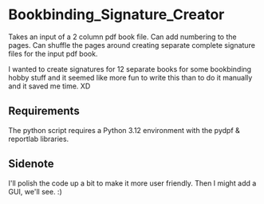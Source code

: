 # Bookbinding_Signature_Creator
Takes an input of a 2 column pdf book file. Can add numbering to the pages. Can shuffle the pages around creating separate complete signature files for the input pdf book.

I wanted to create signatures for 12 separate books for some bookbinding hobby stuff and it seemed like more fun to write this than to do it manually and it saved me time. XD

## Requirements
The python script requires a Python 3.12 environment with the pydpf & reportlab libraries.

## Sidenote
I'll polish the code up a bit to make it more user friendly.
Then I might add a GUI, we'll see. :)
